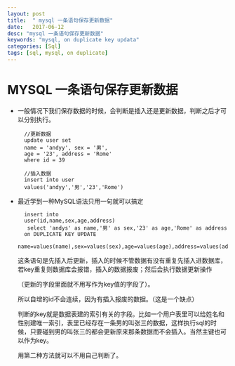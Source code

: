 ```yaml
---
layout: post
title:  " mysql 一条语句保存更新数据"
date:   2017-06-12
desc: "mysql 一条语句保存更新数据"
keywords: "mysql, on duplicate key updata"
categories: [Sql]
tags: [sql, mysql, on duplicate]
---
```



# MYSQL 一条语句保存更新数据

* 一般情况下我们保存数据的时候，会判断是插入还是更新数据，判断之后才可以分别执行。

		//更新数据
		update user set 
		name = 'andyy', sex = '男', 
		age = '23', address = 'Rome'
		where id = 39
		
		//插入数据
		insert into user 
		values('andyy','男','23','Rome')

* 最近学到一种MySQL语法只用一句就可以搞定

		insert into 
		user(id,name,sex,age,address)
		 select 'andys' as name,'男' as sex,'23' as age,'Rome' as address
		on DUPLICATE KEY UPDATE 
		 name=values(name),sex=values(sex),age=values(age),address=values(address)

	这条语句是先插入后更新，插入的时候不管数据有没有重复先插入进数据库，
	若key重复则数据库会报错，插入的数据报废；然后会执行数据更新操作

	（更新的字段里面就不用写作为key值的字段了）。


	所以自增的id不会连续，因为有插入报废的数据。（这是一个缺点）


	判断的key就是数据表建的索引有关的字段。比如一个用户表里可以给姓名和性别建唯一索引，表里已经存在一条男的叫张三的数据，这样执行sql的时候，只要碰到男的叫张三的都会更新原来那条数据而不会插入。当然主键也可以作为key。

	用第二种方法就可以不用自己判断了。
